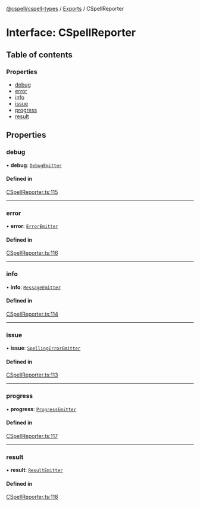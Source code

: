 [@cspell/cspell-types](../README.md) / [Exports](../modules.md) / CSpellReporter

# Interface: CSpellReporter

## Table of contents

### Properties

- [debug](CSpellReporter.md#debug)
- [error](CSpellReporter.md#error)
- [info](CSpellReporter.md#info)
- [issue](CSpellReporter.md#issue)
- [progress](CSpellReporter.md#progress)
- [result](CSpellReporter.md#result)

## Properties

### debug

• **debug**: [`DebugEmitter`](../modules.md#debugemitter)

#### Defined in

[CSpellReporter.ts:115](https://github.com/streetsidesoftware/cspell/blob/d85344c/packages/cspell-types/src/CSpellReporter.ts#L115)

___

### error

• **error**: [`ErrorEmitter`](../modules.md#erroremitter)

#### Defined in

[CSpellReporter.ts:116](https://github.com/streetsidesoftware/cspell/blob/d85344c/packages/cspell-types/src/CSpellReporter.ts#L116)

___

### info

• **info**: [`MessageEmitter`](../modules.md#messageemitter)

#### Defined in

[CSpellReporter.ts:114](https://github.com/streetsidesoftware/cspell/blob/d85344c/packages/cspell-types/src/CSpellReporter.ts#L114)

___

### issue

• **issue**: [`SpellingErrorEmitter`](../modules.md#spellingerroremitter)

#### Defined in

[CSpellReporter.ts:113](https://github.com/streetsidesoftware/cspell/blob/d85344c/packages/cspell-types/src/CSpellReporter.ts#L113)

___

### progress

• **progress**: [`ProgressEmitter`](../modules.md#progressemitter)

#### Defined in

[CSpellReporter.ts:117](https://github.com/streetsidesoftware/cspell/blob/d85344c/packages/cspell-types/src/CSpellReporter.ts#L117)

___

### result

• **result**: [`ResultEmitter`](../modules.md#resultemitter)

#### Defined in

[CSpellReporter.ts:118](https://github.com/streetsidesoftware/cspell/blob/d85344c/packages/cspell-types/src/CSpellReporter.ts#L118)
